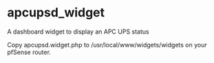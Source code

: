 # apcupsd_widget

A dashboard widget to display an APC UPS status

Copy apcupsd.widget.php to /usr/local/www/widgets/widgets on your pfSense router.

